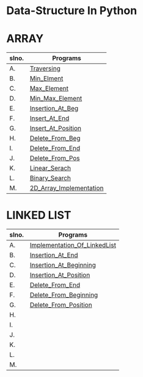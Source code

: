 # Data-Structure In Python

# ARRAY
| slno. | Programs                                                                                                                               |
| ----- | -------------------------------------------------------------------------------------------------------------------------------------- |
| A.    | [Traversing             ](https://github.com/hacker-404-error/Data-Structure-In-Python/blob/master/Array/A-Traversing.py)              |
| B.    | [Min_Elment             ](https://github.com/hacker-404-error/Data-Structure-In-Python/blob/master/Array/B-Min_Elment.py)              |
| C.    | [Max_Element            ](https://github.com/hacker-404-error/Data-Structure-In-Python/blob/master/Array/C-Max_Element.py)             |
| D.    | [Min_Max_Element        ](https://github.com/hacker-404-error/Data-Structure-In-Python/blob/master/Array/D-Min_Max_Element.py)         |
| E.    | [Insertion_At_Beg       ](https://github.com/hacker-404-error/Data-Structure-In-Python/blob/master/Array/E-Insertion_At_Beg.py)        |
| F.    | [Insert_At_End          ](https://github.com/hacker-404-error/Data-Structure-In-Python/blob/master/Array/F-Insert_At_End.py)           |
| G.    | [Insert_At_Position     ](https://github.com/hacker-404-error/Data-Structure-In-Python/blob/master/Array/G-Insert_At_Position.py)      |
| H.    | [Delete_From_Beg        ](https://github.com/hacker-404-error/Data-Structure-In-Python/blob/master/Array/H-Delete_From_Beg.py)         |
| I.    | [Delete_From_End        ](https://github.com/hacker-404-error/Data-Structure-In-Python/blob/master/Array/I-Delete_From_End.py)         |
| J.    | [Delete_From_Pos        ](https://github.com/hacker-404-error/Data-Structure-In-Python/blob/master/Array/J-Delete_From_Pos.py)         |
| K.    | [Linear_Serach          ](https://github.com/hacker-404-error/Data-Structure-In-Python/blob/master/Array/K-Linear_Serach.py)           |
| L.    | [Binary_Search          ](https://github.com/hacker-404-error/Data-Structure-In-Python/blob/master/Array/L-Binary_Search.py)           |
| M.    | [2D_Array_Implementation](https://github.com/hacker-404-error/Data-Structure-In-Python/blob/master/Array/M-2D_Array_Implementation.py) |

 # LINKED LIST
 | slno. | Programs                         |
 | ----- | -------------------------------- |
 | A.    | [Implementation_Of_LinkedList]() |
 | B.    | [Insertion_At_End]()             |
 | C.    | [Insertion_At_Beginning]()       |
 | D.    | [Insertion_At_Position]()        |
 | E.    | [Delete_From_End]()              |
 | F.    | [Delete_From_Beginning]()        |
 | G.    | [Delete_From_Position]()         |
 | H.    | []()                             |
 | I.    | []()                             |
 | J.    | []()                             |
 | K.    | []()                             |
 | L.    | []()                             |
 | M.    | []()                             |
 
 